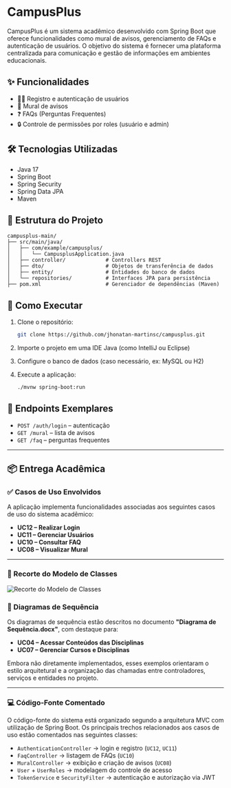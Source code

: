 # CampusPlus

CampusPlus é um sistema acadêmico desenvolvido com Spring Boot que oferece funcionalidades como mural de avisos, gerenciamento de FAQs e autenticação de usuários. O objetivo do sistema é fornecer uma plataforma centralizada para comunicação e gestão de informações em ambientes educacionais.

## ✨ Funcionalidades

- 🧑‍💼 Registro e autenticação de usuários
- 📢 Mural de avisos
- ❓ FAQs (Perguntas Frequentes)
- 🔒 Controle de permissões por roles (usuário e admin)

## 🛠️ Tecnologias Utilizadas

- Java 17
- Spring Boot
- Spring Security
- Spring Data JPA
- Maven

## 📁 Estrutura do Projeto

```
campusplus-main/
├── src/main/java/
│   ├── com/example/campusplus/
│   │   └── CampusplusApplication.java
│   ├── controller/             # Controllers REST
│   ├── dto/                    # Objetos de transferência de dados
│   ├── entity/                 # Entidades do banco de dados
│   └── repositories/           # Interfaces JPA para persistência
├── pom.xml                     # Gerenciador de dependências (Maven)
```

## 🚀 Como Executar

1. Clone o repositório:
   ```bash
   git clone https://github.com/jhonatan-martinsc/campusplus.git
   ```

2. Importe o projeto em uma IDE Java (como IntelliJ ou Eclipse)

3. Configure o banco de dados (caso necessário, ex: MySQL ou H2)

4. Execute a aplicação:
   ```bash
   ./mvnw spring-boot:run
   ```

## 🧪 Endpoints Exemplares

- `POST /auth/login` – autenticação
- `GET /mural` – lista de avisos
- `GET /faq` – perguntas frequentes



---

## 📦 Entrega Acadêmica

### ✅ Casos de Uso Envolvidos

A aplicação implementa funcionalidades associadas aos seguintes casos de uso do sistema acadêmico:

- **UC12 – Realizar Login**  
- **UC11 – Gerenciar Usuários**  
- **UC10 – Consultar FAQ**  
- **UC08 – Visualizar Mural**

---

### 🧩 Recorte do Modelo de Classes

![Recorte do Modelo de Classes](https://i.imgur.com/jX3Yb0r.png)

### 📜 Diagramas de Sequência

Os diagramas de sequência estão descritos no documento **"Diagrama de Sequência.docx"**, com destaque para:

- **UC04 – Acessar Conteúdos das Disciplinas**
- **UC07 – Gerenciar Cursos e Disciplinas**

Embora não diretamente implementados, esses exemplos orientaram o estilo arquitetural e a organização das chamadas entre controladores, serviços e entidades no projeto.

---

### 💻 Código-Fonte Comentado

O código-fonte do sistema está organizado segundo a arquitetura MVC com utilização de Spring Boot. Os principais trechos relacionados aos casos de uso estão comentados nas seguintes classes:

- `AuthenticationController` → login e registro (`UC12`, `UC11`)
- `FaqController` → listagem de FAQs (`UC10`)
- `MuralController` → exibição e criação de avisos (`UC08`)
- `User` + `UserRoles` → modelagem do controle de acesso
- `TokenService` e `SecurityFilter` → autenticação e autorização via JWT

